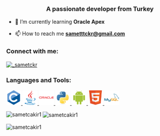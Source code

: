 <h3 align="center">A passionate developer from Turkey</h3>

- 🌱 I’m currently learning **Oracle Apex**

- 📫 How to reach me **sametttckr@gmail.com**

<h3 align="left">Connect with me:</h3>
<p align="left">
<a href="https://instagram.com/_sametckr" target="blank"><img align="center" src="https://raw.githubusercontent.com/rahuldkjain/github-profile-readme-generator/master/src/images/icons/Social/instagram.svg" alt="_sametckr" height="30" width="40" /></a>
</p>

<h3 align="left">Languages and Tools:</h3>
<p align="left"> 
  <a href="https://www.cprogramming.com/" target="_blank" rel="noreferrer"> 
    <img src="https://raw.githubusercontent.com/devicons/devicon/master/icons/c/c-original.svg" alt="c" width="40" height="40"/> 
  </a> 
  <a href="https://www.java.com" target="_blank" rel="noreferrer"> 
    <img src="https://raw.githubusercontent.com/devicons/devicon/master/icons/java/java-original.svg" alt="java" width="40" height="40"/> 
  </a> 
  <a href="https://www.oracle.com/" target="_blank" rel="noreferrer"> 
    <img src="https://raw.githubusercontent.com/devicons/devicon/master/icons/oracle/oracle-original.svg" alt="oracle" width="40" height="40"/> 
  </a> 
  <a href="https://www.python.org" target="_blank" rel="noreferrer"> 
    <img src="https://raw.githubusercontent.com/devicons/devicon/master/icons/python/python-original.svg" alt="python" width="40" height="40"/> 
  </a> 
  <a href="https://developer.android.com/" target="_blank" rel="noreferrer"> 
    <img src="https://raw.githubusercontent.com/devicons/devicon/master/icons/android/android-original.svg" alt="android studio" width="40" height="40"/> 
  </a> 
  <a href="https://www.w3.org/" target="_blank" rel="noreferrer"> 
    <img src="https://raw.githubusercontent.com/devicons/devicon/master/icons/html5/html5-original.svg" alt="web programming" width="40" height="40"/> 
  </a> 
  <a href="https://www.mysql.com/" target="_blank" rel="noreferrer"> 
    <img src="https://raw.githubusercontent.com/devicons/devicon/master/icons/mysql/mysql-original-wordmark.svg" alt="sql" width="40" height="40"/> 
  </a> 
</p>

<p><img align="left" src="https://github-readme-stats.vercel.app/api/top-langs?username=sametcakir1&show_icons=true&locale=en&layout=compact" alt="sametcakir1" /></p>

<p>&nbsp;<img align="center" src="https://github-readme-stats.vercel.app/api?username=sametcakir1&show_icons=true&locale=en" alt="sametcakir1" /></p>

<p><img align="center" src="https://github-readme-streak-stats.herokuapp.com/?user=sametcakir1&" alt="sametcakir1" /></p>
